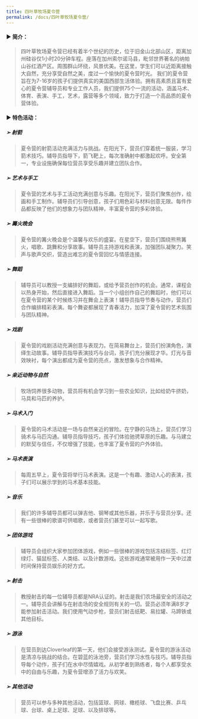 ```yaml
---
title: 四叶草牧场夏令营
permalink: /docs/四叶草牧场夏令营/
---
```


#### ▶︎ 简介：  
>四叶草牧场夏令营已经有着半个世纪的历史，位于旧金山北部山区，距离加州硅谷仅1小时20分钟车程。座落在加州索尔诺马县，毗邻世界著名的纳帕山谷红酒产区。周围群山环绕，风景优美。在这里，学生们可以近距离接触大自然，充分享受自然之美，度过一个愉快的夏令营时光。
我们的夏令营旨在为7-16岁的孩子们提供真实的美国西部生活体验。拥有高素质且富有爱心的夏令营辅导员和专业工作人员，我们提供75个一流的活动，涵盖马术、体育、表演、手工，艺术，露营等多个领域，致力于打造一个高品质的夏令营体验。

#### ▶︎ 特色活动：

##### **➢ 射箭** 
>夏令营的射箭活动充满活力与挑战。在阳光下，营员们穿着统一服装，学习箭术技巧。辅导员指导下，箭飞靶上，每次准确射中都激起欢呼。安全第一，专业设施确保每位营员享受乐趣并建立团队合作。
  
##### **➢ 艺术与手工** 
>夏令营的艺术与手工活动充满创意与乐趣。在阳光下，营员们聚焦创作，绘画和手工制作。辅导员们引导创意，孩子们用色彩与材料创意无限。每件作品都反映了他们的想象力与团队精神，丰富夏令营的多彩体验。

##### **➢ 篝火晚会** 
>夏令营的篝火晚会是个温馨与欢乐的盛宴。在星空下，营员们围绕熊熊篝火，唱歌、跳舞和分享故事。辅导员主持游戏和表演，加强团队凝聚力。笑声与歌声交织，营造出难忘的夏令营回忆与情感连接。
  
##### **➢ 舞蹈** 
>辅导员可以教授一支编排好的舞蹈，或给予营员创作的机会。通常，课程会以热身开始，然后直接进入舞蹈。当一个小组创作自己的舞蹈时，他们可以在夏令营的某个时候练习并在舞会上表演！辅导员指导节奏与动作，营员们合作编排精彩表演。每个舞姿都展现了青春活力，加深了夏令营的艺术氛围与团队精神。

##### **➢ 戏剧** 
>夏令营的戏剧活动充满创意与表现力。在简易舞台上，营员们扮演角色，演绎生动故事。辅导员指导表演技巧与台词，孩子们充分展现才华。灯光与音效映衬，每个演出都成为夏令营的亮点，激发想象与合作精神。

##### **➢ 亲近动物与自然**
>牧场饲养很多动物，营员将有机会学习到一些农业知识，比如给奶牛挤奶，马具和马匹的养护。

##### **➢ 马术入门**
>夏令营的马术活动是一场与自然亲近的冒险。在宁静的马场上，营员们学习骑术与马匹沟通。辅导员指导技巧，孩子们体验驰骋草原的乐趣。与马建立的默契与信任，不仅增强了技能，也丰富了夏令营的户外体验。
  
##### **➢ 马术表演**
>每周五早上，夏令营将举行马术表演。这是一个有趣、激动人心的表演，孩子们可以展示学到的马术基本技能。

##### **➢ 音乐** 
>我们的许多辅导员都可以弹吉他、钢琴或其他乐器，并乐于与营员分享。还有一些很棒的歌谱可供唱歌，或者营员们甚至可以一起写歌。

##### **➢ 团体游戏** 
>辅导员会组织大家参加团体游戏，例如一些很棒的游戏包括冻结标签、红灯绿灯、猫鼠标签、人类结、以及计数游戏。这些游戏通常被用作一天中过渡时间保持营员娱乐的好方式。

##### **➢ 射击**
>教授射击的每一位辅导员都是NRA认证的。射击是我们农场最安全的活动之一。辅导员会讲解与在射击场的安全规则有关的一切。营员必须年满8岁才能参加射击活动。我们使用气动步枪，营员们射击纸靶、易拉罐、马蹄铁或其他目标。

##### **➢ 游泳** 
>在营员到达Cloverleaf的第一天，他们会接受游泳测试。夏令营的游泳活动是清凉与挑战的结合。在碧蓝的泳池旁，营员们学习水性与技巧。辅导员指导每个动作，孩子们在水中尽情嬉戏。从初学者到熟练者，每个人都享受水中的自由与乐趣，为夏令营增添了活力与欢笑。

##### **➢ 其他活动** 
>营员可以参与多种其他活动，包括篮球、网球、橄榄球、飞盘比赛、乒乓球、台球、桌上足球、足球、以及排球等。
